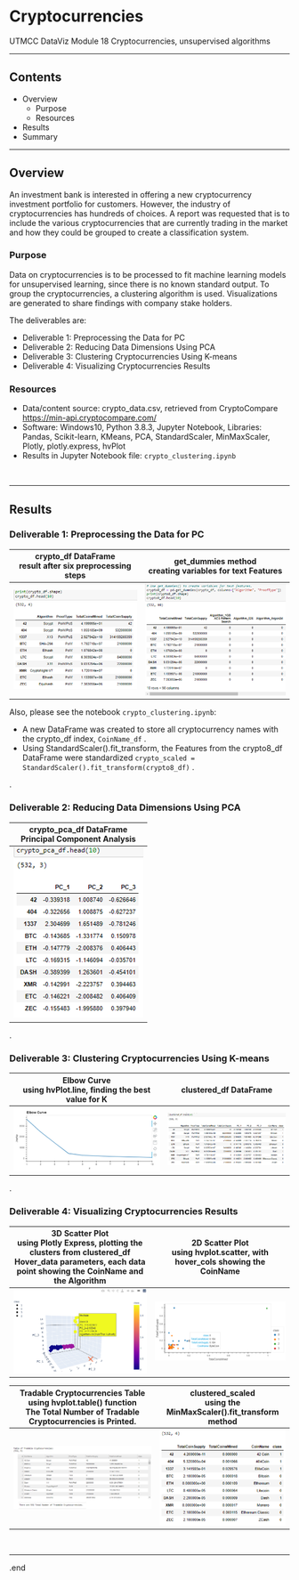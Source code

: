 # Cryptocurrencies
UTMCC DataViz Module 18 Cryptocurrencies, unsupervised algorithms

---

## Contents 
  * Overview
    - Purpose
    - Resources
  * Results
  * Summary
 

---  

## Overview 
  
  An investment bank is interested in offering a new cryptocurrency investment portfolio for customers. However, the industry of cryptocurrencies has hundreds of choices. A report was requested that is to include the various cryptocurrencies that are currently trading in the market and how they could be grouped to create a classification system.

   ### Purpose
   Data on cryptocurrencies is to be processed to fit machine learning models for unsupervised learning, since there is no known standard output. To group the cryptocurrencies, a clustering algorithm is used. Visualizations are generated to share findings with company stake holders.
  
   The deliverables are: 
   - Deliverable 1: Preprocessing the Data for PC
   - Deliverable 2: Reducing Data Dimensions Using PCA
   - Deliverable 3: Clustering Cryptocurrencies Using K-means
   - Deliverable 4: Visualizing Cryptocurrencies Results
   
  
   ### Resources
  * Data/content source: crypto_data.csv, retrieved from CryptoCompare https://min-api.cryptocompare.com/ 
  * Software: Windows10, Python 3.8.3, Jupyter Notebook, Libraries: Pandas, Scikit-learn, KMeans, PCA, StandardScaler, MinMaxScaler, Plotly, plotly.express, hvPlot 
  * Results in Jupyter Notebook file: `crypto_clustering.ipynb`
  
<br>

--- 

## Results


   ### Deliverable 1: Preprocessing the Data for PC
   
   | **crypto_df DataFrame** <br>result after six preprocessing steps | **get_dummies method** <br>creating variables for text Features |
   | :---: | :---: | 
   | ![D1_crypto_df.png](https://github.com/larrydodson/Cryptocurrencies/blob/main/images/D1_crypto_df.png) | ![D1_dummies.png](https://github.com/larrydodson/Cryptocurrencies/blob/main/images/D1_dummies.png) | 
   
   Also, please see the notebook `crypto_clustering.ipynb`:
    
   * A new DataFrame was created to store all cryptocurrency names with the crypto_df index, `CoinName_df` . 
   * Using StandardScaler().fit_transform, the Features from the crypto8_df DataFrame were standardized `crypto_scaled = StandardScaler().fit_transform(crypto8_df)` . 

. 
   
   ### Deliverable 2: Reducing Data Dimensions Using PCA
   
   | **crypto_pca_df DataFrame** <br>Principal Component Analysis |
   | :---: |
   | ![D2_crypto_pca_df.png](https://github.com/larrydodson/Cryptocurrencies/blob/main/images/D2_crypto_pca_df.png) |
 
 
 .
   
   ### Deliverable 3: Clustering Cryptocurrencies Using K-means
   
   | **Elbow Curve** <br>using hvPlot.line, finding the best value for K | **clustered_df DataFrame** |
   | :---: | :---: | 
   | ![D3_elbow_curve.png](https://github.com/larrydodson/Cryptocurrencies/blob/main/images/D3_elbow_curve.png) | ![D3_clustered_df.png](https://github.com/larrydodson/Cryptocurrencies/blob/main/images/D3_clustered_df.png) | 
   
      
.
   
   ### Deliverable 4: Visualizing Cryptocurrencies Results
  
   | **3D Scatter Plot** <br>using Plotly Express, plotting the clusters from clustered_df <br>Hover_data parameters, each data point showing the CoinName and the Algorithm | **2D Scatter Plot** <br>using hvplot.scatter, with hover_cols showing the CoinName |
   | :---: | :---: |
   | ![D4_3Dscatter.png](https://github.com/larrydodson/Cryptocurrencies/blob/main/images/D4_3Dscatter.png) | ![D4_2Dscatter.png](https://github.com/larrydodson/Cryptocurrencies/blob/main/images/D4_2Dscatter.png) |



   | **Tradable Cryptocurrencies Table** <br>using hvplot.table() function  <br>The Total Number of Tradable Cryptocurrencies is Printed. | **clustered_scaled** <br>using the MinMaxScaler().fit_transform method | 
   | :---: | :---: |
   | ![D4_tradable_cryptocurrencies.png](https://github.com/larrydodson/Cryptocurrencies/blob/main/images/D4_tradable_cryptocurrencies.png) | ![D4_clustered_scaled.png](https://github.com/larrydodson/Cryptocurrencies/blob/main/images/D4_clustered_scaled.png) | 


<br>

---

.end 
